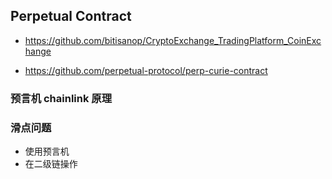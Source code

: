 
## Perpetual Contract

* https://github.com/bitisanop/CryptoExchange_TradingPlatform_CoinExchange

* https://github.com/perpetual-protocol/perp-curie-contract


### 预言机 chainlink 原理

### 滑点问题
* 使用预言机
* 在二级链操作
